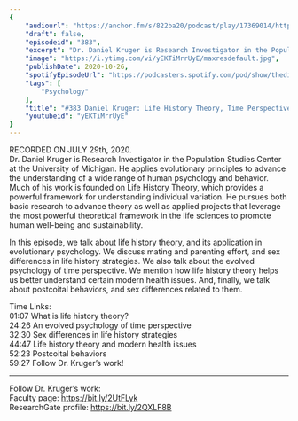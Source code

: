 ```yaml
---
{
	"audiourl": "https://anchor.fm/s/822ba20/podcast/play/17369014/https%3A%2F%2Fd3ctxlq1ktw2nl.cloudfront.net%2Fstaging%2F2020-6-31%2F00e35e56-49e0-1942-3058-96b90a907085.m4a",
	"draft": false,
	"episodeid": "383",
	"excerpt": "Dr. Daniel Kruger is Research Investigator in the Population Studies Center at the University of Michigan. He applies evolutionary principles to advance the understanding of a wide range of human psychology and behavior. Much of his work is founded on Life History Theory, which provides a powerful framework for understanding individual variation. He pursues both basic research to advance theory as well as applied projects that leverage the most powerful theoretical framework in the life sciences to promote human well-being and sustainability.",
	"image": "https://i.ytimg.com/vi/yEKTiMrrUyE/maxresdefault.jpg",
	"publishDate": 2020-10-26,
	"spotifyEpisodeUrl": "https://podcasters.spotify.com/pod/show/thedissenter/episodes/383-Daniel-Kruger-Life-History-Theory--Time-Perspective--and-Health-ehgifm",
	"tags": [
		"Psychology"
	],
	"title": "#383 Daniel Kruger: Life History Theory, Time Perspective, and Health",
	"youtubeid": "yEKTiMrrUyE"
}
---
```

RECORDED ON JULY 29th, 2020.  
Dr. Daniel Kruger is Research Investigator in the Population Studies Center at the University of Michigan. He applies evolutionary principles to advance the understanding of a wide range of human psychology and behavior. Much of his work is founded on Life History Theory, which provides a powerful framework for understanding individual variation. He pursues both basic research to advance theory as well as applied projects that leverage the most powerful theoretical framework in the life sciences to promote human well-being and sustainability.

In this episode, we talk about life history theory, and its application in evolutionary psychology. We discuss mating and parenting effort, and sex differences in life history strategies. We also talk about the evolved psychology of time perspective. We mention how life history theory helps us better understand certain modern health issues. And, finally, we talk about postcoital behaviors, and sex differences related to them.

Time Links:  
<time>01:07</time> What is life history theory?  
<time>24:26</time> An evolved psychology of time perspective  
<time>32:30</time> Sex differences in life history strategies  
<time>44:47</time> Life history theory and modern health issues  
<time>52:23</time> Postcoital behaviors  
<time>59:27</time> Follow Dr. Kruger’s work!

---

Follow Dr. Kruger’s work:  
Faculty page: https://bit.ly/2UtFLyk  
ResearchGate profile: https://bit.ly/2QXLF8B
